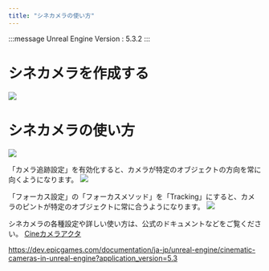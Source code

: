 ```yaml
---
title: "シネカメラの使い方"
---
```

:::message
Unreal Engine Version : 5.3.2
:::

# シネカメラを作成する

![](https://storage.googleapis.com/zenn-user-upload/eebcce84ddfb-20240704.png)


# シネカメラの使い方

![](https://storage.googleapis.com/zenn-user-upload/b0b4412072cf-20240704.png)


「カメラ追跡設定」を有効化すると、カメラが特定のオブジェクトの方向を常に向くようになります。
![](https://storage.googleapis.com/zenn-user-upload/a5a6e785ed77-20240704.png)

「フォーカス設定」の「フォーカスメソッド」を「Tracking」にすると、カメラのピントが特定のオブジェクトに常に合うようになります。
![](https://storage.googleapis.com/zenn-user-upload/446ad2c3d665-20240704.png)


シネカメラの各種設定や詳しい使い方は、公式のドキュメントなどをご覧ください。
[Cineカメラアクタ](https://dev.epicgames.com/documentation/ja-jp/unreal-engine/cinematic-cameras-in-unreal-engine?application_version=5.3)

https://dev.epicgames.com/documentation/ja-jp/unreal-engine/cinematic-cameras-in-unreal-engine?application_version=5.3